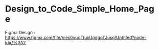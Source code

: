 # Design_to_Code_Simple_Home_Page
Figma Design : https://www.figma.com/file/niec0vudTtuxUqdgoTJusq/Untitled?node-id=1%3A2
